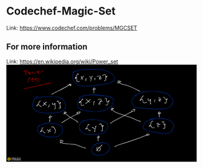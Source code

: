 # Codechef-Magic-Set
Link: https://www.codechef.com/problems/MGCSET
## For more information
Link: https://en.wikipedia.org/wiki/Power_set
![](Ziteboard.png)
